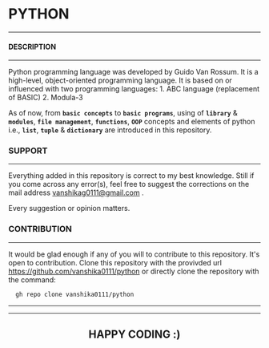# **PYTHON**
---

#### **DESCRIPTION**
---

Python programming language was developed by Guido Van Rossum. 
It is a high-level, object-oriented programming language.
It is based on or influenced with two programming languages:
    1. ABC language (replacement of BASIC)
    2. Modula-3

As of now, from **`basic concepts`** to **`basic programs`**, using of **`library`** & **`modules`**, **`file management`**, **`functions`**, **`OOP`** concepts and elements of python i.e., **`list`**, **`tuple`** & **`dictionary`** are introduced in this repository.

### **SUPPORT**
---

Everything added in this repository is correct to my best knowledge.
Still if you come across any error(s), feel free to suggest the corrections on the mail address vanshikag0111@gmail.com .

Every suggestion or opinion matters.

### **CONTRIBUTION**
---

It would be glad enough if any of you will to contribute to this repository.
It's open to contribution. 
Clone this repository with the provivded url https://github.com/vanshika0111/python
or directly clone the repository with the command:

```bash
  gh repo clone vanshika0111/python
```

---
---
## <center> **HAPPY CODING :)** </center>